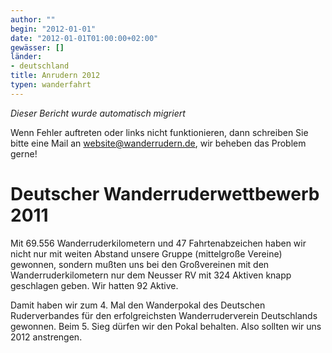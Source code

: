 ```yaml
---
author: ""
begin: "2012-01-01"
date: "2012-01-01T01:00:00+02:00"
gewässer: []
länder:
- deutschland
title: Anrudern 2012
typen: wanderfahrt
---
```



*Dieser Bericht wurde automatisch migriert*

Wenn Fehler auftreten oder links nicht funktionieren, dann schreiben Sie bitte eine Mail an website@wanderrudern.de, wir beheben das Problem gerne!



# Deutscher Wanderruderwettbewerb 2011


Mit 69.556 Wanderruderkilometern und 47 Fahrtenabzeichen haben wir nicht nur mit weiten Abstand unsere Gruppe (mittelgroße Vereine) gewonnen, sondern mußten uns bei den Großvereinen mit den Wanderruderkilometern nur dem Neusser RV mit 324 Aktiven knapp geschlagen geben. Wir hatten 92 Aktive.

Damit haben wir zum 4. Mal den Wanderpokal des Deutschen Ruderverbandes für den erfolgreichsten Wanderruderverein Deutschlands gewonnen. Beim 5. Sieg dürfen wir den Pokal behalten. Also sollten wir uns 2012 anstrengen.

